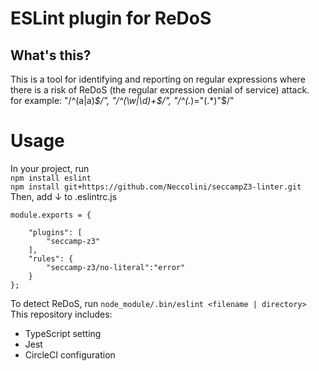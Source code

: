 # ESLint plugin for ReDoS

## What's this?
This is a tool for identifying and reporting on regular expressions where 
there is a risk of ReDoS (the regular expression denial of service) attack.<br>
for example: "/^(a|a)*$/", "/^(\w|\d)+$/", "/^(.*)="(.*)"$/"

# Usage<br>
In your project, run<br>
```npm install eslint```<br>
```npm install git+https://github.com/Neccolini/seccampZ3-linter.git```<br>
Then, add ↓ to .eslintrc.js<br>
```
module.exports = {

    "plugins": [
        "seccamp-z3"
    ],
    "rules": {
        "seccamp-z3/no-literal":"error"
    }
};
```

To detect ReDoS, run
```node_module/.bin/eslint <filename | directory>```<br>
This repository includes:

* TypeScript setting
* Jest
* CircleCI configuration

